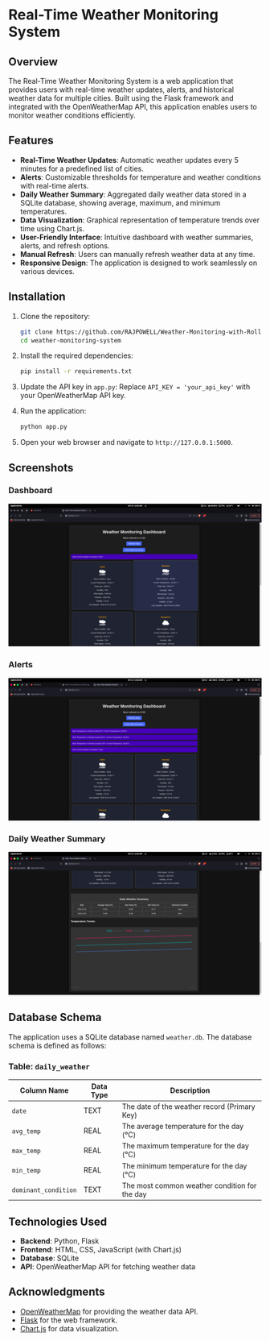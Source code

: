# Real-Time Weather Monitoring System

## Overview
The Real-Time Weather Monitoring System is a web application that provides users with real-time weather updates, alerts, and historical weather data for multiple cities. Built using the Flask framework and integrated with the OpenWeatherMap API, this application enables users to monitor weather conditions efficiently.

## Features
- **Real-Time Weather Updates**: Automatic weather updates every 5 minutes for a predefined list of cities.
- **Alerts**: Customizable thresholds for temperature and weather conditions with real-time alerts.
- **Daily Weather Summary**: Aggregated daily weather data stored in a SQLite database, showing average, maximum, and minimum temperatures.
- **Data Visualization**: Graphical representation of temperature trends over time using Chart.js.
- **User-Friendly Interface**: Intuitive dashboard with weather summaries, alerts, and refresh options.
- **Manual Refresh**: Users can manually refresh weather data at any time.
- **Responsive Design**: The application is designed to work seamlessly on various devices.

## Installation

1. Clone the repository:
   ```bash
   git clone https://github.com/RAJPOWELL/Weather-Monitoring-with-Rollups-and-Aggregates.git
   cd weather-monitoring-system
   ```

2. Install the required dependencies:
   ```bash
   pip install -r requirements.txt
   ```

3. Update the API key in `app.py`:
   Replace `API_KEY = 'your_api_key'` with your OpenWeatherMap API key.

4. Run the application:
   ```bash
   python app.py
   ```

5. Open your web browser and navigate to `http://127.0.0.1:5000`.

## Screenshots
### Dashboard
![Dashboard](Screenshots/Output_1.png)

### Alerts
![Alerts](Screenshots/Output_3.png)

### Daily Weather Summary
![Daily Summary](Screenshots/Output_2.png)

## Database Schema
The application uses a SQLite database named `weather.db`. The database schema is defined as follows:

### Table: `daily_weather`

| Column Name          | Data Type  | Description                                 |
|---------------------|------------|---------------------------------------------|
| `date`              | TEXT       | The date of the weather record (Primary Key) |
| `avg_temp`          | REAL       | The average temperature for the day (°C)   |
| `max_temp`          | REAL       | The maximum temperature for the day (°C)   |
| `min_temp`          | REAL       | The minimum temperature for the day (°C)   |
| `dominant_condition`| TEXT       | The most common weather condition for the day |

## Technologies Used
- **Backend**: Python, Flask
- **Frontend**: HTML, CSS, JavaScript (with Chart.js)
- **Database**: SQLite
- **API**: OpenWeatherMap API for fetching weather data

## Acknowledgments
- [OpenWeatherMap](https://openweathermap.org/) for providing the weather data API.
- [Flask](https://flask.palletsprojects.com/) for the web framework.
- [Chart.js](https://www.chartjs.org/) for data visualization.

